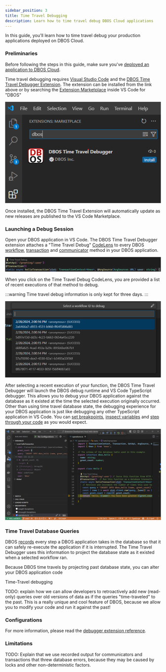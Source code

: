```yaml
---
sidebar_position: 3
title: Time Travel Debugging
description: Learn how to time travel debug DBOS Cloud applications
---
```


In this guide, you'll learn how to time travel debug your production applications deployed on DBOS Cloud.

### Preliminaries

Before following the steps in this guide, make sure you've [deployed an application to DBOS Cloud](application-management).

Time travel debugging requires [Visual Studio Code](https://code.visualstudio.com/) and the
[DBOS Time Travel Debugger Extension](https://marketplace.visualstudio.com/items?itemName=dbos-inc.dbos-ttdbg). 
The extension can be installed from the link above or by searching the 
[Extension Marketplace](https://code.visualstudio.com/docs/editor/extension-marketplace)
inside VS Code for "DBOS"

![Installing the DBOS Time Travel Extension Screenshot](./ttdbg-ext-install.png)

Once installed, the DBOS Time Travel Extension will automatically update as new releases are published to the VS Code Marketplace.

### Launching a Debug Session

Open your DBOS application in VS Code. 
The DBOS Time Travel Debugger extension attaches a "Time Travel Debug" 
[CodeLens](https://code.visualstudio.com/blogs/2017/02/12/code-lens-roundup)
to every DBOS [workflow](../tutorials/workflow-tutorial),
[transaction](../tutorials/transaction-tutorial)
and [communicator](../tutorials/communicator-tutorial) method in your DBOS application.

![DBOS Time Travel CodeLens Screenshot](./ttdbg-code-lens.png)

When you click on the Time Travel Debug CodeLens, you are provided a list of recent executions of that method to debug.

:::warning
Time travel debug information is only kept for three days.
:::

![DBOS Time Travel Workflow ID picker](./ttdbg-wfid-quick-pick.png)

After selecting a recent execution of your function, the DBOS Time Travel Debugger will launch the DBOS debug runtime 
and VS Code TypeScript debugger. This allows you to debug your DBOS application against the database as it existed 
at the time the selected execution originally occurred.
Other than using time travel database state, the debugging experience for your DBOS application is just like debugging any other TypeScript application in VS Code.
You can [set breakpoints](https://code.visualstudio.com/docs/editor/debugging#_breakpoints),
[inspect variables](https://code.visualstudio.com/docs/editor/debugging#_data-inspection) and 
[step through your code](https://code.visualstudio.com/docs/editor/debugging#_debug-actions) as you would expect.

![DBOS Time Travel Debugging](./ttdbg-debugging.png)

### Time Travel Database Queries

DBOS [records](../explanations/how-workflows-work#reliability-through-recording-and-safe-re-execution) every step 
a DBOS application takes in the database so that it can safely re-execute the application if it is interrupted. 
The Time Travel Debugger uses this information to project the database state as it existed when a selected workflow ran.

Because DBOS time travels by projecting past database state, you can alter your DBOS application code







Time-Travel debugging 

TODO: explain how we can allow developers to retroactively add new (read-only) queries over old versions of data as if the queries "time-traveled" to the past.
This is a really unique and cool feature of DBOS, because we allow you to modify your code and run it against the past!

### Configurations

For more information, please read the [debugger extension reference](../api-reference/timetravel-debugger-extension).

### Limitations

TODO: Explain that we use recorded output for communicators and transactions that threw database errors, because they may be caused by locks and other non-deterministic factors.
